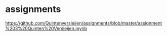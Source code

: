 # assignments

https://github.com/Quintenversleijen/assignments/blob/master/assignment%203%20Quinten%20Versleijen.ipynb
